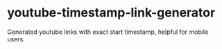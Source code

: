 # youtube-timestamp-link-generator
Generated youtube links with exact start timestamp, helpful for mobile users.
